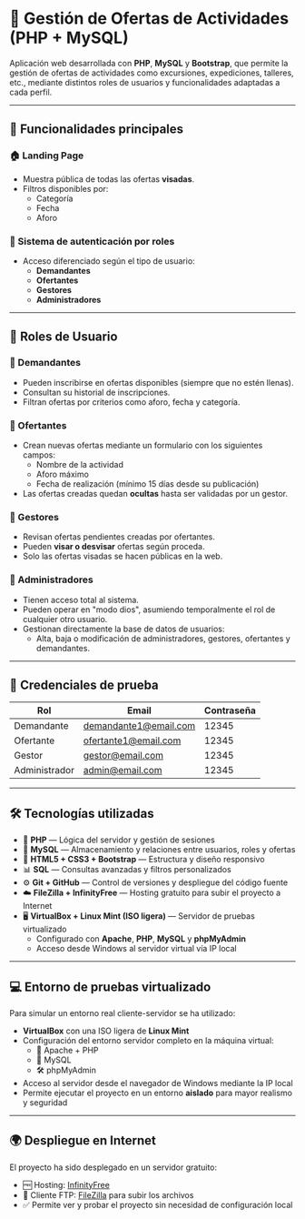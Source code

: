 # 🌄 Gestión de Ofertas de Actividades (PHP + MySQL)

Aplicación web desarrollada con **PHP**, **MySQL** y **Bootstrap**, que permite la gestión de ofertas de actividades como excursiones, expediciones, talleres, etc., mediante distintos roles de usuarios y funcionalidades adaptadas a cada perfil.

---

## 📌 Funcionalidades principales

### 🏠 Landing Page
- Muestra pública de todas las ofertas **visadas**.
- Filtros disponibles por:
  - Categoría
  - Fecha
  - Aforo

### 🔐 Sistema de autenticación por roles
- Acceso diferenciado según el tipo de usuario:
  - **Demandantes**
  - **Ofertantes**
  - **Gestores**
  - **Administradores**

---

## 👥 Roles de Usuario

### 🔹 Demandantes
- Pueden inscribirse en ofertas disponibles (siempre que no estén llenas).
- Consultan su historial de inscripciones.
- Filtran ofertas por criterios como aforo, fecha y categoría.

### 🔹 Ofertantes
- Crean nuevas ofertas mediante un formulario con los siguientes campos:
  - Nombre de la actividad
  - Aforo máximo
  - Fecha de realización (mínimo 15 días desde su publicación)
- Las ofertas creadas quedan **ocultas** hasta ser validadas por un gestor.

### 🔹 Gestores
- Revisan ofertas pendientes creadas por ofertantes.
- Pueden **visar o desvisar** ofertas según proceda.
- Solo las ofertas visadas se hacen públicas en la web.

### 🔹 Administradores
- Tienen acceso total al sistema.
- Pueden operar en "modo dios", asumiendo temporalmente el rol de cualquier otro usuario.
- Gestionan directamente la base de datos de usuarios:
  - Alta, baja o modificación de administradores, gestores, ofertantes y demandantes.

---

## 🧪 Credenciales de prueba

| Rol            | Email                    | Contraseña |
|----------------|--------------------------|------------|
| Demandante     | demandante1@email.com    | 12345      |
| Ofertante      | ofertante1@email.com     | 12345      |
| Gestor         | gestor@email.com         | 12345      |
| Administrador  | admin@email.com          | 12345      |

---

## 🛠️ Tecnologías utilizadas

- 🐘 **PHP** — Lógica del servidor y gestión de sesiones
- 🐬 **MySQL** — Almacenamiento y relaciones entre usuarios, roles y ofertas
- 🎨 **HTML5 + CSS3 + Bootstrap** — Estructura y diseño responsivo
- 📊 **SQL** — Consultas avanzadas y filtros personalizados
- ⚙️ **Git + GitHub** — Control de versiones y despliegue del código fuente
- ☁️ **FileZilla + InfinityFree** — Hosting gratuito para subir el proyecto a Internet
- 🖥️ **VirtualBox + Linux Mint (ISO ligera)** — Servidor de pruebas virtualizado
  - Configurado con **Apache**, **PHP**, **MySQL** y **phpMyAdmin**
  - Acceso desde Windows al servidor virtual vía IP local

---

## 💻 Entorno de pruebas virtualizado

Para simular un entorno real cliente-servidor se ha utilizado:

- **VirtualBox** con una ISO ligera de **Linux Mint**
- Configuración del entorno servidor completo en la máquina virtual:
  - 🧩 Apache + PHP
  - 🐬 MySQL
  - 🛠️ phpMyAdmin
- Acceso al servidor desde el navegador de Windows mediante la IP local
- Permite ejecutar el proyecto en un entorno **aislado** para mayor realismo y seguridad

---

## 🌍 Despliegue en Internet

El proyecto ha sido desplegado en un servidor gratuito:

- 🆓 Hosting: [InfinityFree](https://www.infinityfree.net/)
- 📁 Cliente FTP: [FileZilla](https://filezilla-project.org/) para subir los archivos
- ✅ Permite ver y probar el proyecto sin necesidad de configuración local
